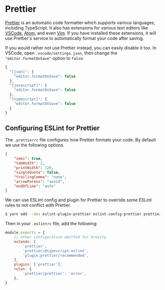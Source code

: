 # Prettier

[Prettier](https://prettier.io/) is an automatic code formatter which supports various languages, including TypeScript. It also has extensions for various text editors like [VSCode](https://github.com/prettier/prettier-vscode), [Atom](https://github.com/prettier/prettier-atom), and even [Vim](https://github.com/prettier/vim-prettier). If you have installed these extensions, it will use Prettier's service to automatically format your code after saving.

If you would rather not use Prettier instead, you can easily disable it too. In VSCode, open `.vscode/settings.json`, then change the `"editor.formatOnSave"` option to `false`:

```javascript
{
  "[json]": {
    "editor.formatOnSave": false
  },
  "[javascript]": {
    "editor.formatOnSave": false
  },
  "[typescript]": {
    "editor.formatOnSave": false
  }
}
```

## Configuring ESLint for Prettier

The `.prettierrc` file configures how Prettier formats your code. By default we use the following options.

```json
{
    "semi": true,
    "tabWidth": 2,
    "printWidth": 120,
    "singleQuote": false,
    "trailingComma": "none",
    "arrowParens": "avoid",
    "endOfLine": "auto"
}
```

We can use ESLint config and plugin for Prettier to override some ESLint rules to not conflict with Prettier.

```bash
$ yarn add --dev eslint-plugin-prettier eslint-config-prettier prettier
```

Then in your `.eslintrc` file, add the following:

```javascript
module.exports = {
    // other configuration omitted for brevity
    extends: [
        'prettier',
        'prettier/@typescript-eslint',
        'plugin:prettier/recommended',
    ],
    plugins: ['prettier'],
    rules: {
        'prettier/prettier': 'error',
    },
}
```
